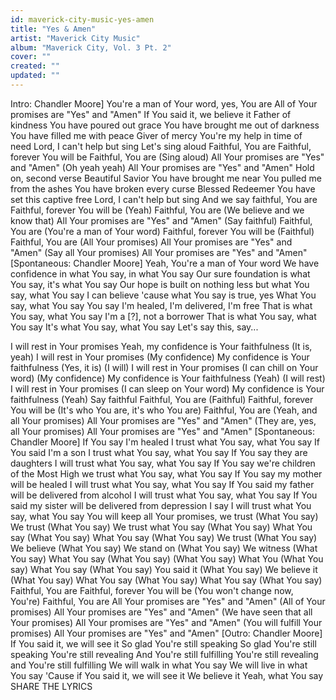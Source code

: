 ```yaml
---
id: maverick-city-music-yes-amen
title: "Yes & Amen"
artist: "Maverick City Music"
album: "Maverick City, Vol. 3 Pt. 2"
cover: ""
created: ""
updated: ""
---
```


Intro: Chandler Moore]
You're a man of Your word, yes, You are
All of Your promises are "Yes" and "Amen"
If You said it, we believe it
Father of kindness
You have poured out grace
You have brought me out of darkness
You have filled me with peace
Giver of mercy
You're my help in time of need
Lord, I can't help but sing
Let's sing aloud
Faithful, You are
Faithful, forever You will be
Faithful, You are (Sing aloud)
All Your promises are "Yes" and "Amen" (Oh yeah yeah)
All Your promises are "Yes" and "Amen"
Hold on, second verse
Beautiful Savior
You have brought me near
You pulled me from the ashes
You have broken every curse
Blessed Redeemer
You have set this captive free
Lord, I can't help but sing
And we say faithful, You are
Faithful, forever You will be (Yeah)
Faithful, You are (We believe and we know that)
All Your promises are "Yes" and "Amen" (Say faithful)
Faithful, You are (You're a man of Your word)
Faithful, forever You will be (Faithful)
Faithful, You are (All Your promises)
All Your promises are "Yes" and "Amen" (Say all Your promises)
All Your promises are "Yes" and "Amen"
[Spontaneous: Chandler Moore]
Yeah, You're a man of Your word
We have confidence in what You say, in what You say
Our sure foundation is what You say, it's what You say
Our hope is built on nothing less but what You say, what You say
I can believe 'cause what You say is true, yes
What You say, what You say
You say I'm healed, I'm delivered, I'm free
That is what You say, what You say
I'm a [?], not a borrower
That is what You say, what You say
It's what You say, what You say
Let's say this, say...

I will rest in Your promises
Yeah, my confidence is Your faithfulness (It is, yeah)
I will rest in Your promises (My confidence)
My confidence is Your faithfulness (Yes, it is)
(I will) I will rest in Your promises (I can chill on Your word)
(My confidence) My confidence is Your faithfulness (Yeah)
(I will rest) I will rest in Your promises (I can sleep on Your word)
My confidence is Your faithfulness (Yeah)
Say faithful
Faithful, You are (Faithful)
Faithful, forever You will be (It's who You are, it's who You are)
Faithful, You are (Yeah, and all Your promises)
All Your promises are "Yes" and "Amen" (They are, yes, all Your promises)
All Your promises are "Yes" and "Amen"
[Spontaneous: Chandler Moore]
If You say I'm healed I trust what You say, what You say
If You said I'm a son I trust what You say, what You say
If You say they are daughters I will trust what You say, what You say
If You say we're children of the Most High we trust what You say, what You say
If You say my mother will be healed I will trust what You say, what You say
If You said my father will be delivered from alcohol I will trust what You say, what You say
If You said my sister will be delivered from depression I say I will trust what You say, what You say
You will keep all Your promises, we trust (What You say)
We trust (What You say)
We trust what You say (What You say)
What You say (What You say)
What You say (What You say)
We trust (What You say)
We believe (What You say)
We stand on (What You say)
We witness (What You say)
What You say (What You say)
(What You say)
What You (What You say)
What You say (What You say)
You said it (What You say)
We believe it (What You say)
What You say (What You say)
What You say (What You say)
Faithful, You are
Faithful, forever You will be (You won't change now, You're)
Faithful, You are
All Your promises are "Yes" and "Amen" (All of Your promises)
All Your promises are "Yes" and "Amen" (We have seen that all Your promises)
All Your promises are "Yes" and "Amen" (You will fulfill Your promises)
All Your promises are "Yes" and "Amen"
[Outro: Chandler Moore]
If You said it, we will see it
So glad You're still speaking
So glad You're still speaking
You're still revealing
And You're still fulfilling
You're still revealing and You're still fulfilling
We will walk in what You say
We will live in what You say
'Cause if You said it, we will see it
We believe it
Yeah, what You say
SHARE THE LYRICS